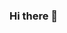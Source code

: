 ### Hi there 👋

<!--
**KEVIN573/kevin573** is a ✨ _special_ ✨ repository because its `README.md` (this file) appears on your GitHub profile.

Here are some ideas to get you started:

Kevin Ochieng is an Experienced Web Developer, tuned in all stages of advanced web development. Knowledgeable in user interface, testing, and debugging processes. Bringing forth expertise in design, installation, testing and maintenance of web systems. Equipped with a diverse and promising skill-set. Proficient in an assortment of technologies, from front-end(HTML5, CSS3, React J and Javascript) to back-end(Node Js, Express Js and PostgreSQL). Able to effectively self-manage during independent projects, as well as collaborate in a team setting.
-->
